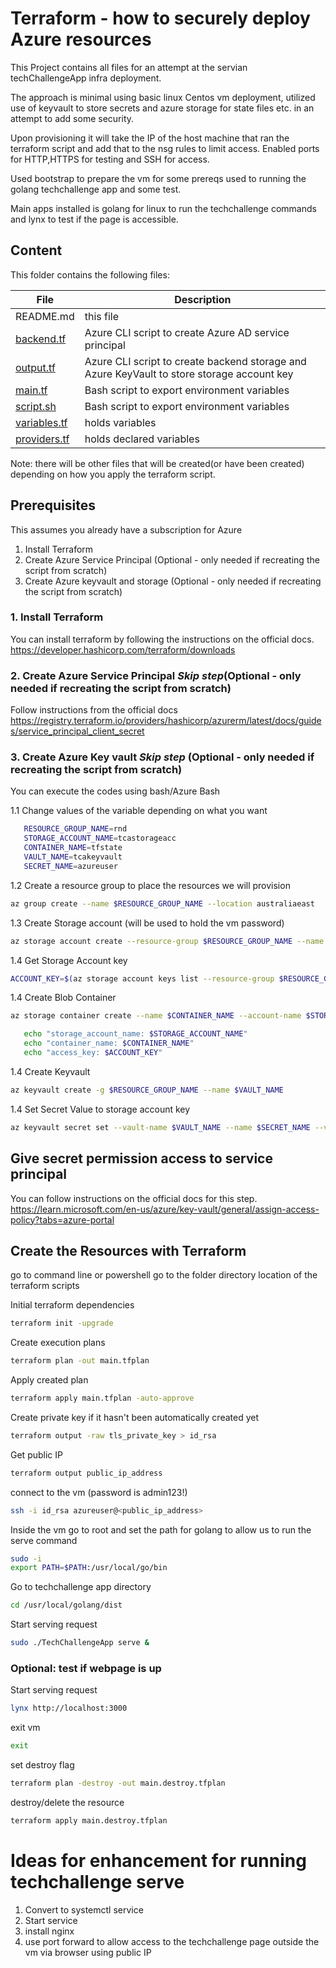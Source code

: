 # Terraform - how to securely deploy Azure resources

This Project contains all files for an attempt at the servian techChallengeApp infra deployment.

The approach is minimal using basic linux Centos vm deployment, utilized use of keyvault to store secrets and azure storage for state files etc. in an attempt to add some security. 

Upon provisioning it will take the IP of the host machine that ran the terraform script and add that to the nsg rules to limit access. Enabled ports for HTTP,HTTPS for testing and SSH for access.

Used bootstrap to prepare the vm for some prereqs used to running the golang techchallenge app and some test.

Main apps installed is golang for linux to run the techchallenge commands and lynx to test if the page is accessible.


## Content
This folder contains the following files:

| File | Description |
|------|-------------|
| README.md | this file |
| [backend.tf](./backend.tf) | Azure CLI script to create Azure AD service principal |
| [output.tf](./id_rsa) | Azure CLI script to create backend storage and Azure KeyVault to store storage account key |
| [main.tf](./main.tf) | Bash script to export environment variables |
| [script.sh](./script.sh) | Bash script to export environment variables |
| [variables.tf](./variables.tf) | holds variables |
| [providers.tf](./providers.tf) | holds declared variables |

Note: there will be other files that will be created(or have been created) depending on how you apply the terraform script.


## Prerequisites 
This assumes you already have a subscription for Azure

1. Install Terraform
2. Create Azure Service Principal (Optional - only needed if recreating the script from scratch) 
3. Create Azure keyvault and storage (Optional - only needed if recreating the script from scratch)


### 1. Install Terraform 
You can install terraform by following the instructions on the official docs.
https://developer.hashicorp.com/terraform/downloads


### 2. Create Azure Service Principal *Skip step*(Optional - only needed if recreating the script from scratch)
Follow instructions from the official docs 
https://registry.terraform.io/providers/hashicorp/azurerm/latest/docs/guides/service_principal_client_secret


### 3. Create Azure Key vault *Skip step* (Optional - only needed if recreating the script from scratch)
You can execute the codes using bash/Azure Bash

1.1 Change values of the variable depending on what you want
 ```bash
    RESOURCE_GROUP_NAME=rnd
    STORAGE_ACCOUNT_NAME=tcastorageacc
    CONTAINER_NAME=tfstate
    VAULT_NAME=tcakeyvault
    SECRET_NAME=azureuser
```
1.2 Create a resource group to place the resources we will provision
 ```bash
az group create --name $RESOURCE_GROUP_NAME --location australiaeast
```

1.3 Create Storage account (will be used to hold the vm password)
 ```bash
az storage account create --resource-group $RESOURCE_GROUP_NAME --name $STORAGE_ACCOUNT_NAME --sku Standard_LRS --encryption-services blob
```

1.4 Get Storage Account key
 ```bash
ACCOUNT_KEY=$(az storage account keys list --resource-group $RESOURCE_GROUP_NAME --account-name $STORAGE_ACCOUNT_NAME --query [0].value -o tsv
```

1.4 Create Blob Container
 ```bash
 az storage container create --name $CONTAINER_NAME --account-name $STORAGE_ACCOUNT_NAME --account-key $ACCOUNT_KEY

    echo "storage_account_name: $STORAGE_ACCOUNT_NAME"
    echo "container_name: $CONTAINER_NAME"
    echo "access_key: $ACCOUNT_KEY"
```

1.4 Create Keyvault
 ```bash
az keyvault create -g $RESOURCE_GROUP_NAME --name $VAULT_NAME 
```

1.4 Set Secret Value to storage account key
 ```bash
az keyvault secret set --vault-name $VAULT_NAME --name $SECRET_NAME --value $ACCOUNT_KEY
```

## Give secret permission access to service principal
You can follow instructions on the official docs for this step.
https://learn.microsoft.com/en-us/azure/key-vault/general/assign-access-policy?tabs=azure-portal


## Create the Resources with Terraform
go to command line or powershell go to the folder directory location of the terraform scripts

Initial terraform dependencies
 ```bash
terraform init -upgrade
```

Create execution plans
 ```bash
terraform plan -out main.tfplan
```

Apply created plan
 ```bash
terraform apply main.tfplan -auto-approve
```

Create private key if it hasn't been automatically created yet
 ```bash
terraform output -raw tls_private_key > id_rsa
```

Get public IP
 ```bash
terraform output public_ip_address
```

connect to the vm (password is admin123!)
 ```bash
ssh -i id_rsa azureuser@<public_ip_address>
```

Inside the vm go to root and set the path for golang to allow us to run the serve command
 ```bash
sudo -i
export PATH=$PATH:/usr/local/go/bin
```

Go to techchallenge app directory
 ```bash
cd /usr/local/golang/dist
```

Start serving request
 ```bash
sudo ./TechChallengeApp serve &
```

### Optional: test if webpage is up
Start serving request
 ```bash
lynx http://localhost:3000
```

exit vm
 ```bash
exit
```

set destroy flag
 ```bash
terraform plan -destroy -out main.destroy.tfplan
```

destroy/delete the resource
 ```bash
terraform apply main.destroy.tfplan
```

# Ideas for enhancement for running techchallenge serve 
1. Convert to systemctl service
2. Start service
3. install nginx
4. use port forward to allow access to the techchallenge page outside the vm via browser using public IP
